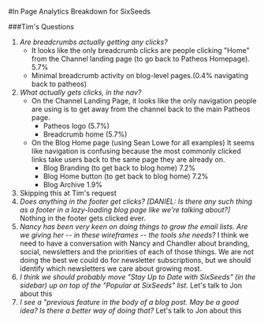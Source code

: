 #In Page Analytics Breakdown for SixSeeds

###Tim's Questions
1. *Are breadcrumbs actually getting any clicks?*
	- It looks like the only breadcrumb clicks are people clicking "Home" from the Channel landing page (to go back to Patheos Homepage). 5.7%
	- Minimal breadcrumb activity on blog-level pages.(0.4% navigating back to patheos)
2. *What actually gets clicks, in the nav?*
	- On the Channel Landing Page, it looks like the only navigation people are using is to get away from the channel back to the main Patheos page.
		- Patheos logo (5.7%)
		- Breadcrumb home (5.7%)
	- On the Blog Home page (using Sean Lowe for all examples) It seems like navigation is confusing because the most commonly clicked links take users back to the same page they are already on.
		- Blog Branding (to get back to blog home) 7.2%
		- Blog Home button (to get back to blog home) 7.2%
		- Blog Archive 1.9%
3. Skipping this at Tim's request
4. *Does anything in the footer get clicks? [DANIEL: Is there any such thing as a footer in a lazy-loading blog page like we're talking about?]*
	Nothing in the footer gets clicked ever.
5. *Nancy has been very keen on doing things to grow the email lists. Are we giving her -- in these wireframes -- the tools she needs?*
	I think we need to have a conversation with Nancy and Chandler about branding, social, newsletters and the priorities of each of those things. We are not doing the best we could do for newsletter subscriptions, but we should identify which newsletters we care about growing most.
6. *I think we should probably move "Stay Up to Date with SixSeeds" (in the sidebar) up on top of the "Popular at SixSeeds" list.*
	Let's talk to Jon about this
7. *I see a "previous feature in the body of a blog post. May be a good idea? Is there a better way of doing that?*
	Let's talk to Jon about this

